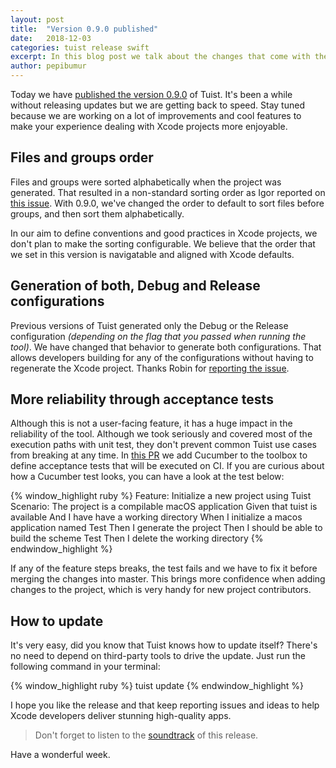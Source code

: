 ```yaml
---
layout: post
title:  "Version 0.9.0 published"
date:   2018-12-03
categories: tuist release swift
excerpt: In this blog post we talk about the changes that come with the recently published version 0.9.0.
author: pepibumur
---
```


Today we have [published the version 0.9.0](https://github.com/tuist/tuist/releases/tag/0.9.0) of Tuist. It's been a while without releasing updates but we are getting back to speed. Stay tuned because we are working on a lot of improvements and cool features to make your experience dealing with Xcode projects more enjoyable. 

## Files and groups order
Files and groups were sorted alphabetically when the project was generated. That resulted in a non-standard sorting order as Igor reported on [this issue](https://github.com/tuist/tuist/issues/140). With 0.9.0, we've changed the order to default to sort files before groups, and then sort them alphabetically.

In our aim to define conventions and good practices in Xcode projects, we don't plan to make the sorting configurable. We believe that the order that we set in this version is navigatable and aligned with Xcode defaults.

## Generation of both, Debug and Release configurations
Previous versions of Tuist generated only the Debug or the Release configuration *(depending on the flag that you passed when running the tool)*. We have changed that behavior to generate both configurations. That allows developers building for any of the configurations without having to regenerate the Xcode project. Thanks Robin for [reporting the issue](https://github.com/tuist/tuist/issues/159).

## More reliability through acceptance tests
Although this is not a user-facing feature, it has a huge impact in the reliability of the tool. Although we took seriously and covered most of the execution paths with unit test, they don't prevent common Tuist use cases from breaking at any time. In [this PR](https://github.com/tuist/tuist/pull/166) we add Cucumber to the toolbox to define acceptance tests that will be executed on CI. If you are curious about how a Cucumber test looks, you can have a look at the test below:

{% window_highlight ruby %}
Feature: Initialize a new project using Tuist
  Scenario: The project is a compilable macOS application
    Given that tuist is available
    And I have have a working directory
    When I initialize a macos application named Test
    Then I generate the project
    Then I should be able to build the scheme Test
    Then I delete the working directory 
{% endwindow_highlight %}

If any of the feature steps breaks, the test fails and we have to fix it before merging the changes into master. This brings more confidence when adding changes to the project, which is very handy for new project contributors.

## How to update
It's very easy, did you know that Tuist knows how to update itself? There's no need to depend on third-party tools to drive the update. Just run the following command in your terminal:

{% window_highlight ruby %}
tuist update
{% endwindow_highlight %}


I hope you like the release and that keep reporting issues and ideas to help Xcode developers deliver stunning high-quality apps.

> Don't forget to listen to the [soundtrack](https://soundcloud.com/samar_elsayed/florencethemachine_hunger) of this release.

Have a wonderful week.